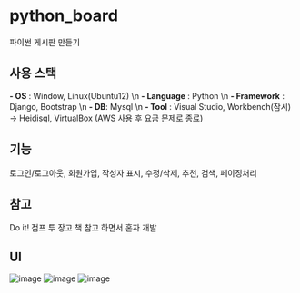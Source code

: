 # python_board
파이썬 게시판 만들기

## 사용 스택
**- OS** : Window, Linux(Ubuntu12) \n
**- Language** : Python \n
**- Framework** : Django, Bootstrap \n
**- DB**: Mysql \n
**- Tool** : Visual Studio, Workbench(잠시) -> Heidisql, VirtualBox
(AWS 사용 후 요금 문제로 종료)

## 기능
로그인/로그아웃, 회원가입, 작성자 표시, 수정/삭제, 추천, 검색, 페이징처리

## 참고
Do it! 점프 투 장고 책 참고 하면서 혼자 개발

## UI
![image](https://user-images.githubusercontent.com/53934772/208582833-0bf8647a-8065-4a20-b1a1-3a21e5f3538c.png)
![image](https://user-images.githubusercontent.com/53934772/208583704-eb2d884b-b003-4813-9257-063dceaf93fa.png)
![image](https://user-images.githubusercontent.com/53934772/208583731-ec4b0864-4b43-46c2-928c-d4616d85fc30.png)
